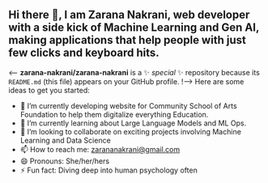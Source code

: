 ## Hi there 👋, I am Zarana Nakrani, web developer with a side kick of Machine Learning and Gen AI, making applications that help people with just few clicks and keyboard hits.

<--
  **zarana-nakrani/zarana-nakrani** is a ✨ _special_ ✨ repository because its `README.md` (this file) appears on your GitHub profile.
!-->
Here are some ideas to get you started:

- 🔭 I’m currently developing website for Community School of Arts Foundation to help them digitalize everything Education.
- 🌱 I’m currently learning about Large Language Models and ML Ops.
- 👯 I’m looking to collaborate on exciting projects involving Machine Learning and Data Science
- 📫 How to reach me: zarananakrani@gmail.com
- 😄 Pronouns: She/her/hers
- ⚡ Fun fact: Diving deep into human psychology often
